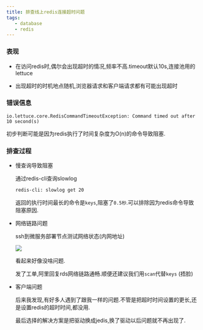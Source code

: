 ```yaml
---
title: 排查线上redis连接超时问题
tags: 
   - database
   - redis
---
```



### 表现

* 在访问redis时,偶尔会出现超时的情况,频率不高.timeout默认10s,连接池用的lettuce

* 出现超时的时机地点随机,浏览器请求和客户端请求都有可能出现超时

  

### 错误信息

```
io.lettuce.core.RedisCommandTimeoutException: Command timed out after 10 second(s)
```

初步判断可能是因为redis执行了时间复杂度为O(n)的命令导致阻塞.


<!--more-->

### 排查过程

* 慢查询导致阻塞

  通过redis-cli查询slowlog

  ```bash
  redis-cli: slowlog get 20
  ```

  返回的执行时间最长的命令是`keys`,阻塞了`0.5秒`.可以排除因为redis命令导致阻塞原因.

  

* 网络链路问题

  ssh到微服务部署节点测试网络状态(内网地址)

  ![](https://gitee.com/minagamiyuki/picgo-gitee/raw/master/images/20200320143529.png)

  看起来好像没啥问题.

  发了工单,阿里回复rds网络链路通畅.顺便还建议我们用`scan`代替`keys` (捂脸)

  

* 客户端问题

  后来我发现,有好多人遇到了跟我一样的问题.不管是把超时时间设置的更长,还是设置redis的超时时间,都没用.

  最后选择的解决方案是把驱动换成jedis,换了驱动以后问题就不再出现了.

  
